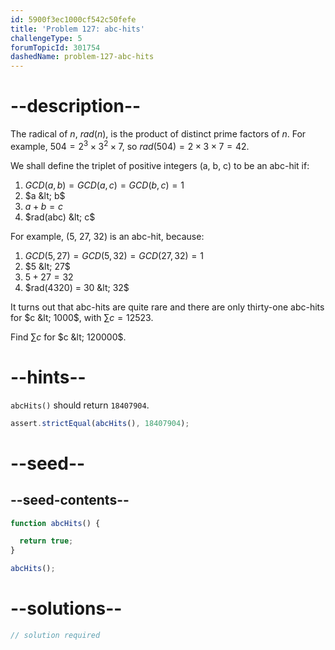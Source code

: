 ```yaml
---
id: 5900f3ec1000cf542c50fefe
title: 'Problem 127: abc-hits'
challengeType: 5
forumTopicId: 301754
dashedName: problem-127-abc-hits
---
```


# --description--

The radical of $n$, $rad(n)$, is the product of distinct prime factors of $n$. For example, $504 = 2^3 × 3^2 × 7$, so $rad(504) = 2 × 3 × 7 = 42$.

We shall define the triplet of positive integers (a, b, c) to be an abc-hit if:

1. $GCD(a, b) = GCD(a, c) = GCD(b, c) = 1$
2. $a &lt; b$
3. $a + b = c$
4. $rad(abc) &lt; c$

For example, (5, 27, 32) is an abc-hit, because:

1. $GCD(5, 27) = GCD(5, 32) = GCD(27, 32) = 1$
2. $5 &lt; 27$
3. $5 + 27 = 32$
4. $rad(4320) = 30 &lt; 32$

It turns out that abc-hits are quite rare and there are only thirty-one abc-hits for $c &lt; 1000$, with $\sum{c} = 12523$.

Find $\sum{c}$ for $c &lt; 120000$.

# --hints--

`abcHits()` should return `18407904`.

```js
assert.strictEqual(abcHits(), 18407904);
```

# --seed--

## --seed-contents--

```js
function abcHits() {

  return true;
}

abcHits();
```

# --solutions--

```js
// solution required
```
